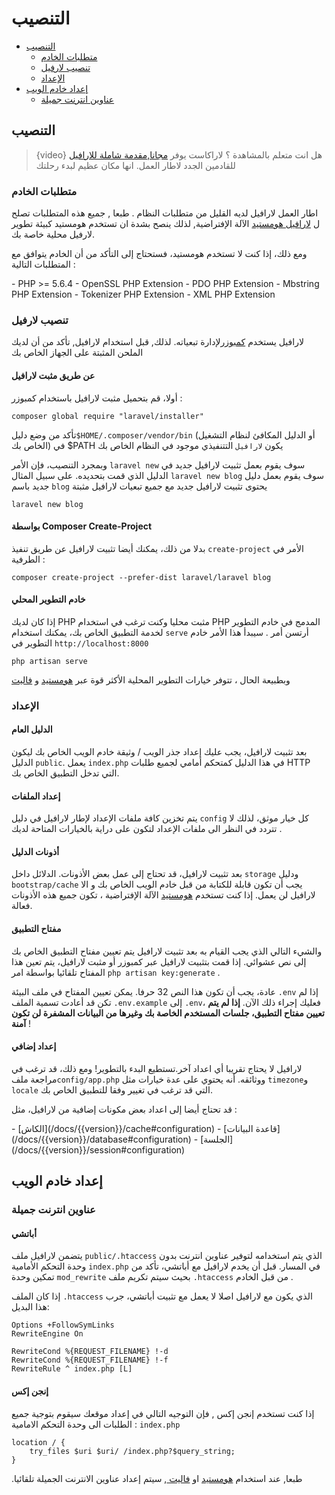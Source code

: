 # التنصيب

- [التنصيب](#installation)
    - [متطلبات الخادم](#server-requirements)
    - [تنصيب لارفيل](#installing-laravel)
    - [الإعداد](#configuration)
- [إعداد خادم الويب](#web-server-configuration)
    - [عناوين انترنت جميلة](#pretty-urls)

<a name="installation"></a>
## التنصيب

> {video} هل انت متعلم بالمشاهدة ؟ لاراكاست يوفر  [مجانا,مقدمة شاملة للارافيل](https://laracasts.com/series/laravel-from-scratch-2017) للقادمين الجدد لاطار العمل. انها مكان عظيم لبدء رحلتك

<a name="server-requirements"></a>
### متطلبات الخادم

اطار العمل لارافيل لديه القليل من متطلبات النظام . طبعا , جميع هذه المتطلبات تصلح ل [لارافيل هومستيد](/docs/{{version}}/homestead) الآلة الإفتراضية, لذلك ينصح بشدة ان تستخدم هومستيد كبيئة تطوير لارفيل محلية خاصة بك.

ومع ذلك، إذا كنت لا تستخدم هومستيد، فستحتاج إلى التأكد من أن الخادم يتوافق مع المتطلبات التالية :

<div class="content-list" markdown="1">
- PHP >= 5.6.4
- OpenSSL PHP Extension
- PDO PHP Extension
- Mbstring PHP Extension
- Tokenizer PHP Extension
- XML PHP Extension
  </div>

<a name="installing-laravel"></a>
### تنصيب لارفيل

لارافيل يستخدم [كمبوزر](https://getcomposer.org)لإدارة تبعياته. لذلك,  قبل استخدام لارافيل, تأكد من أن لديك الملحن المثبتة على الجهاز الخاص بك

#### عن طريق مثبت لارافيل

أولا، قم بتحميل مثبت لارافيل باستخدام كمبوزر :

    composer global require "laravel/installer"
تأكد من وضع دليل`$HOME/.composer/vendor/bin` (أو الدليل المكافئ لنظام التشغيل الخاص بك) في $PATH يكون `لارافيل` التتنفيذي موجود في النظام الخاص بك

وبمجرد التنصيب، فإن الأمر `laravel new` سوف يقوم بعمل تثبيت لارافيل جديد في الدليل الذي قمت بتحديده. على سبيل المثال `laravel new blog` سوف يقوم بعمل دليل جديد باسم `blog` يحتوى تثبيت لارافيل جديد مع جميع تبعيات لارافيل مثبتة

    laravel new blog

#### بواسطة Composer Create-Project

بدلا من ذلك، يمكنك أيضا تثبيت لارافيل عن طريق تنفيذ `create-project` الأمر في  الطرفية :

    composer create-project --prefer-dist laravel/laravel blog

#### خادم التطوير المحلي

إذا كان لديك PHP مثبت محليا وكنت ترغب في استخدام PHP المدمج في خادم التطوير لخدمة التطبيق الخاص بك، يمكنك استخدام  `serve` أرتسن أمر . سيبدأ هذا الأمر خادم التطوير في `http://localhost:8000`

    php artisan serve

وبطبيعة الحال ،  تتوفر خيارات التطوير المحلية الأكثر قوة عبر  [هومستيد](/docs/{{version}}/homestead)  و [فاليت](/docs/{{version}}/valet)


<a name="configuration"></a>
### الإعداد

#### الدليل العام

بعد تثبيت لارافيل، يجب عليك إعداد جذر الويب / وثيقة خادم الويب الخاص بك ليكون الدليل `public`. يعمل `index.php` في هذا الدليل كمتحكم أمامي لجميع طلبات HTTP التي تدخل التطبيق الخاص بك.

#### إعداد الملفات

يتم تخزين كافة ملفات الإعداد لإطار لارافيل في دليل `config` كل خيار موثق، لذلك لا تتردد في النظر الى ملفات الإعداد لتكون على دراية بالخيارات المتاحة لديك .

#### أذونات الدليل

بعد تثبيت لارافيل، قد تحتاج إلى عمل بعض الأذونات. الدلائل داخل `storage` ودليل `bootstrap/cache` يجب أن تكون قابلة للكتابة من قبل خادم الويب الخاص بك و الا لارافيل لن يعمل. إذا كنت تستخدم   [هومستيد](/docs/{{version}}/homestead) الآلة الإفتراضية ، تكون جميع هذه الأذونات فعالة.

#### مفتاح التطبيق

والشيء التالي الذي يجب القيام به بعد تثبيت لارافيل يتم تعيين مفتاح التطبيق الخاص بك إلى نص عشوائي. إذا قمت بتثبيت لارافيل عبر كمبوزر أو مثبت لارافيل، يتم تعين هذا المفتاح تلقائيا بواسطة امر  `php artisan key:generate` .

عادة، يجب أن تكون هذا النص 32 حرفا. يمكن تعيين المفتاح في ملف البيئة `.env` إذا لم تكن قد أعادت تسمية الملف `.env.example` إلى `.env`، فعليك إجراء ذلك الآن. **إذا لم يتم تعيين مفتاح التطبيق، جلسات المستخدم الخاصة بك وغيرها من البيانات المشفرة لن تكون آمنة** !

#### إعداد إضافي

لارافيل لا يحتاج تقريبا أي اعداد آخر.تستطيع البدء بالتطوير! ومع ذلك، قد ترغب في مراجعة ملف`config/app.php` ووثائقه. أنه يحتوي على عدة خيارات مثل `timezone`و `locale` التي قد ترغب في تغيير وفقا للتطبيق الخاص بك.

 قد تحتاج أيضا إلى اعداد بعض مكونات إضافية من لارافيل، مثل :

<div class="content-list" markdown="1">
- [الكاش](/docs/{{version}}/cache#configuration)
- [قاعدة البيانات](/docs/{{version}}/database#configuration)
- [الجلسة](/docs/{{version}}/session#configuration)
  </div>

<a name="web-server-configuration"></a>
## إعداد خادم الويب

<a name="pretty-urls"></a>
### عناوين انترنت جميلة

#### أباتشي

يتضمن لارافيل ملف `public/.htaccess` الذي يتم استخدامه لتوفير عناوين انترنت بدون وحدة التحكم الأمامية `index.php` في المسار. قبل أن يخدم لارافيل مع أباتشي، تأكد من تمكين وحدة `mod_rewrite` بحيث سيتم تكريم ملف `.htaccess` من قبل الخادم .

إذا كان الملف `.htaccess` الذي يكون مع لارافيل اصلا لا يعمل مع تثبيت أباتشي، جرب هذا البديل:


    Options +FollowSymLinks
    RewriteEngine On
    
    RewriteCond %{REQUEST_FILENAME} !-d
    RewriteCond %{REQUEST_FILENAME} !-f
    RewriteRule ^ index.php [L]

#### إنجن إكس

إذا كنت تستخدم إنجن إكس , فإن التوجيه التالي في إعداد موقعك سيقوم بتوجية جميع الطلبات الى  وحدة التحكم الامامية : `index.php`

    location / {
        try_files $uri $uri/ /index.php?$query_string;
    }

.طبعا, عند استخدام  [هومستيد](/docs/{{version}}/homestead) او [فاليت ](/docs/{{version}}/valet), سيتم إعداد عناوين الانترنت الجميلة تلقائيا
